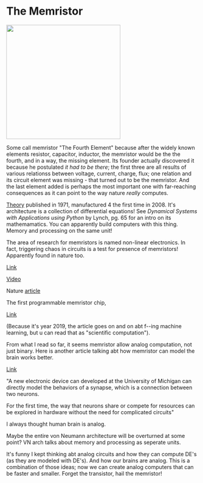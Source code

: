 # The Memristor

<img width="300"  src='https://muratk3n.github.io/thirdwave/en/tweets/2019/memristor.png'>

Some call memristor "The Fourth Element" because after the widely
known elements resistor, capacitor, inductor, the memristor would be
the the fourth, and in a way, the missing element. Its founder
actually discovered it because he postulated *it had to be there*; the
first three are all results of various relationss between voltage,
current, charge, flux; one relation and its circuit element was
missing - that turned out to be the memristor. And the last element
added is perhaps the most important one with far-reaching consequences
as it can point to the way nature *really* computes.

[Theory](http://www.cpmt.org/scv/meetings/chua.pdf) published in 1971,
manufactured 4 the first time in 2008. It's architecture is a
collection of differential equations! See *Dynamical Systems with
Applications using Python* by Lynch, pg. 65 for an intro on its
mathemamatics. You can apparently build computers with this
thing. Memory and processing on the same unit!

The area of research for memristors is named non-linear electronics.
In fact, triggering chaos in circuits is a test for presence of
memristors!  Apparently found in nature too.

[Link](https://asic2.group/wp-content/uploads/2018/09/mi0518_HajAli_AH3.fin_.pdf)

[Video](https://youtu.be/9Hm_g3yKhjk)

Nature [article](https://www.nature.com/news/2008/080430/full/news.2008.789.html)

The first programmable memristor chip,

[Link](https://news.umich.edu/first-programmable-memristor-computer-aims-to-bring-ai-processing-down-from-the-cloud/)

(Because it's year 2019, the article goes on and on abt f--ing machine
learning, but u can read that as "scientific computation").

From what I read so far, it seems memristor allow analog computation,
not just binary. Here is another article talking abt how memristor can
model the brain works better.

[Link](https://phys.org/news/2018-12-brain-like-memristor-mimics-synapses.html)

"A new electronic device can developed at the University of Michigan can directly model the behaviors of a synapse, which is a connection between two neurons.

For the first time, the way that neurons share or compete for
resources can be explored in hardware without the need for complicated
circuits"

I always thought human brain is analog.

Maybe the entire von Neumann architecture will be overturned at some
point? VN arch talks about memory and processing as seperate units. 

It's funny I kept thinking abt analog circuits and how they can
compute DE's (as they are modeled with DE's). And how our brains are
analog. This is a combination of those ideas; now we can create analog
computers that can be faster and smaller. Forget the transistor, hail
the memristor!
